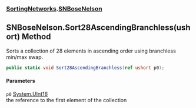### [SortingNetworks](./SortingNetworks.md 'SortingNetworks').[SNBoseNelson](./SortingNetworks-SNBoseNelson.md 'SortingNetworks.SNBoseNelson')
## SNBoseNelson.Sort28AscendingBranchless(ushort) Method
Sorts a collection of 28 elements in ascending order using branchless min/max swap.  
```csharp
public static void Sort28AscendingBranchless(ref ushort p0);
```
#### Parameters
<a name='SortingNetworks-SNBoseNelson-Sort28AscendingBranchless(ushort)-p0'></a>
`p0` [System.UInt16](https://docs.microsoft.com/en-us/dotnet/api/System.UInt16 'System.UInt16')  
the reference to the first element of the collection  
  

